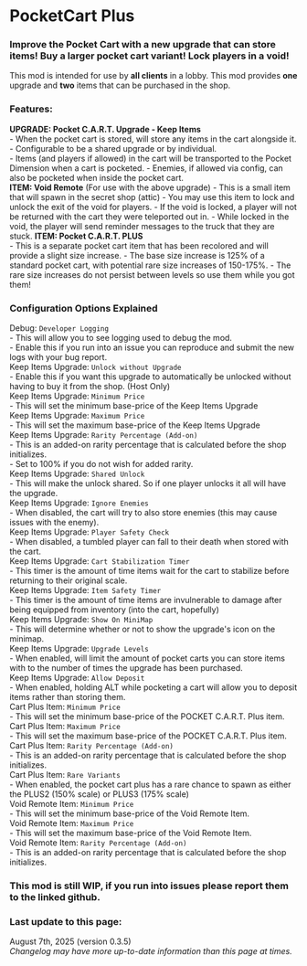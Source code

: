 # PocketCart Plus

### Improve the Pocket Cart with a new upgrade that can store items! Buy a larger pocket cart variant! Lock players in a void! 

This mod is intended for use by **all clients** in a lobby. This mod provides **one** upgrade and **two** items that can be purchased in the shop.

### Features:

**UPGRADE: Pocket C.A.R.T. Upgrade - Keep Items**  
	- When the pocket cart is stored, will store any items in the cart alongside it.  
	- Configurable to be a shared upgrade or by individual.  
    - Items (and players if allowed) in the cart will be transported to the Pocket Dimension when a cart is pocketed.
    - Enemies, if allowed via config, can also be pocketed when inside the pocket cart.  
**ITEM: Void Remote**  (For use with the above upgrade)
	- This is a small item that will spawn in the secret shop (attic)
    - You may use this item to lock and unlock the exit of the void for players.
    - If the void is locked, a player will not be returned with the cart they were teleported out in.
    - While locked in the void, the player will send reminder messages to the truck that they are stuck.
**ITEM: Pocket C.A.R.T. PLUS**  
	- This is a separate pocket cart item that has been recolored and will provide a slight size increase.
    - The base size increase is 125% of a standard pocket cart, with potential rare size increases of 150-175%.
    - The rare size increases do not persist between levels so use them while you got them!  

### Configuration Options Explained  

Debug: ``Developer Logging``  
    - This will allow you to see logging used to debug the mod.  
    - Enable this if you run into an issue you can reproduce and submit the new logs with your bug report.  
Keep Items Upgrade: ``Unlock without Upgrade``  
    - Enable this if you want this upgrade to automatically be unlocked without having to buy it from the shop. (Host Only)  
Keep Items Upgrade: ``Minimum Price``  
    - This will set the minimum base-price of the Keep Items Upgrade  
Keep Items Upgrade: ``Maximum Price``  
    - This will set the maximum base-price of the Keep Items Upgrade  
Keep Items Upgrade: ``Rarity Percentage (Add-on)``  
    - This is an added-on rarity percentage that is calculated before the shop initializes.  
    - Set to 100% if you do not wish for added rarity.  
Keep Items Upgrade: ``Shared Unlock``   
    - This will make the unlock shared. So if one player unlocks it all will have the upgrade.  
Keep Items Upgrade: ``Ignore Enemies``  
    - When disabled, the cart will try to also store enemies (this may cause issues with the enemy).  
Keep Items Upgrade: ``Player Safety Check``  
    - When disabled, a tumbled player can fall to their death when stored with the cart.  
Keep Items Upgrade: ``Cart Stabilization Timer``  
    - This timer is the amount of time items wait for the cart to stabilize before returning to their original scale.  
Keep Items Upgrade: ``Item Safety Timer``  
    - This timer is the amount of time items are invulnerable to damage after being equipped from inventory (into the cart, hopefully)  
Keep Items Upgrade: ``Show On MiniMap``  
    - This will determine whether or not to show the upgrade's icon on the minimap.  
Keep Items Upgrade: ``Upgrade Levels``  
    - When enabled, will limit the amount of pocket carts you can store items with to the number of times the upgrade has been purchased.  
Keep Items Upgrade: ``Allow Deposit``  
    - When enabled, holding ALT while pocketing a cart will allow you to deposit items rather than storing them.  
Cart Plus Item: ``Minimum Price``   
    - This will set the minimum base-price of the POCKET C.A.R.T. Plus item.  
Cart Plus Item: ``Maximum Price``  
    - This will set the maximum base-price of the POCKET C.A.R.T. Plus item.   
Cart Plus Item:  ``Rarity Percentage (Add-on)``  
    - This is an added-on rarity percentage that is calculated before the shop initializes.  
Cart Plus Item: ``Rare Variants``  
    - When enabled, the pocket cart plus has a rare chance to spawn as either the PLUS2 (150% scale) or PLUS3 (175% scale)  
Void Remote Item: ``Minimum Price``   
    - This will set the minimum base-price of the Void Remote Item.  
Void Remote Item: ``Maximum Price``  
    - This will set the maximum base-price of the Void Remote Item.   
Void Remote Item:  ``Rarity Percentage (Add-on)``  
    - This is an added-on rarity percentage that is calculated before the shop initializes.  

### This mod is still WIP, if you run into issues please report them to the linked github.  

### Last update to this page:  
August 7th, 2025 (version 0.3.5)  
*Changelog may have more up-to-date information than this page at times.*